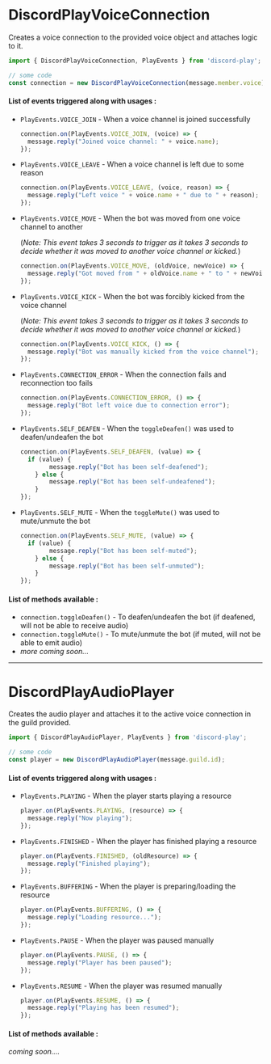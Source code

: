 # DiscordPlayVoiceConnection

Creates a voice connection to the provided voice object and attaches logic to it.

```js
import { DiscordPlayVoiceConnection, PlayEvents } from 'discord-play';

// some code
const connection = new DiscordPlayVoiceConnection(message.member.voice);
```



#### List of events triggered along with usages :

- `PlayEvents.VOICE_JOIN` - When a voice channel is joined successfully

  ```js
  connection.on(PlayEvents.VOICE_JOIN, (voice) => {
  	message.reply("Joined voice channel: " + voice.name);
  });
  ```

- `PlayEvents.VOICE_LEAVE` - When a voice channel is left due to some reason

  ```js
  connection.on(PlayEvents.VOICE_LEAVE, (voice, reason) => {
  	message.reply("Left voice " + voice.name + " due to " + reason);
  });
  ```

- `PlayEvents.VOICE_MOVE` - When the bot was moved from one voice channel to another

  (*Note: This event takes 3 seconds to trigger as it takes 3 seconds to decide whether it was moved to another voice channel or kicked.*)

  ```js
  connection.on(PlayEvents.VOICE_MOVE, (oldVoice, newVoice) => {
  	message.reply("Got moved from " + oldVoice.name + " to " + newVoice.name);
  });
  ```

- `PlayEvents.VOICE_KICK` - When the bot was forcibly kicked from the voice channel

  (*Note: This event takes 3 seconds to trigger as it takes 3 seconds to decide whether it was moved to another voice channel or kicked.*)

  ```js
  connection.on(PlayEvents.VOICE_KICK, () => {
  	message.reply("Bot was manually kicked from the voice channel");
  });
  ```

- `PlayEvents.CONNECTION_ERROR` - When the connection fails and reconnection too fails

  ```js
  connection.on(PlayEvents.CONNECTION_ERROR, () => {
  	message.reply("Bot left voice due to connection error");
  });
  ```

- `PlayEvents.SELF_DEAFEN` - When the `toggleDeafen()` was used to deafen/undeafen the bot

  ```js
  connection.on(PlayEvents.SELF_DEAFEN, (value) => {
  	if (value) {
          message.reply("Bot has been self-deafened");
      } else { 
          message.reply("Bot has been self-undeafened");
      }
  });
  ```

- `PlayEvents.SELF_MUTE` - When the `toggleMute()` was used to mute/unmute the bot

  ```js
  connection.on(PlayEvents.SELF_MUTE, (value) => {
  	if (value) {
          message.reply("Bot has been self-muted");
      } else {
          message.reply("Bot has been self-unmuted");
      }
  });
  ```



#### List of methods available :

- `connection.toggleDeafen()` - To deafen/undeafen the bot (if deafened, will not be able to receive audio)
- `connection.toggleMute()` - To mute/unmute the bot (if muted, will not be able to emit audio)
- *more coming soon...*



------



# DiscordPlayAudioPlayer

Creates the audio player and attaches it to the active voice connection in the guild provided.

```js
import { DiscordPlayAudioPlayer, PlayEvents } from 'discord-play';

// some code
const player = new DiscordPlayAudioPlayer(message.guild.id);
```



#### List of events triggered along with usages :

- `PlayEvents.PLAYING` - When the player starts playing a resource

  ```js
  player.on(PlayEvents.PLAYING, (resource) => {
  	message.reply("Now playing");
  });
  ```

- `PlayEvents.FINISHED` - When the player has finished playing a resource

  ```js
  player.on(PlayEvents.FINISHED, (oldResource) => {
  	message.reply("Finished playing");
  });
  ```

- `PlayEvents.BUFFERING` - When the player is preparing/loading the resource

  ```js
  player.on(PlayEvents.BUFFERING, () => {
  	message.reply("Loading resource...");
  });
  ```

- `PlayEvents.PAUSE` - When the player was paused manually

  ```js
  player.on(PlayEvents.PAUSE, () => {
  	message.reply("Player has been paused");
  });
  ```

- `PlayEvents.RESUME` - When the player was resumed manually

  ```js
  player.on(PlayEvents.RESUME, () => {
  	message.reply("Playing has been resumed");
  });
  ```



#### List of methods available :

*coming soon....*
